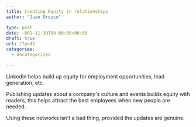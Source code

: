 ```yaml
---
title: Creating Equity in relationships
author: "Juan Orozco" 

type: post
date: -001-11-30T00:00:00+00:00
draft: true
url: /?p=43
categories:
  - Uncategorized

---
```

LinkedIn helps build up equity for employment opportunities, lead generation, etc.

Publishing updates about a company's culture and events builds equity with readers, this helps attract the best employees when new people are needed.

Using these networks isn't a bad thing, provided the updates are genuine.